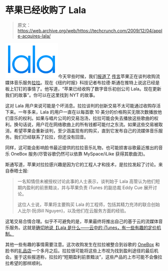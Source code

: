 # 苹果已经收购了 Lala 

> 原文：<https://web.archive.org/web/https://techcrunch.com/2009/12/04/apple-acquires-lala/>

![](img/71d36ee72c6710b132990200bb4f79fc.png)今天早些时候，我们[报道了](https://web.archive.org/web/20221006110948/http://www.beta.techcrunch.com/2009/12/04/apple-talks-acquire-lala/) [传言](https://web.archive.org/web/20221006110948/http://www.techmeme.com/091204/p45#a091204p45)苹果正在谈判收购流媒体音乐服务[拉拉](https://web.archive.org/web/20221006110948/http://www.lala.com/)。现在《纽约时报》科技记者布拉德·斯通在推特上说这已经是板上钉钉的事情了。他写道，“苹果已经收购了数字音乐初创公司 Lala。现在更新我们的故事”。你可以在这里找到 NYT 的故事。

这对 Lala 用户来说可能是个坏消息。拉拉谈判的创新交易不太可能通过收购存活下来。一年多来，Lala 的用户一直在以每首歌 10 美分的价格购买无限次数播放他们音乐的权利。如果与唱片公司的交易泡汤，拉拉可能会失去播放这些歌曲的权利。换句话说，用户花在网络歌曲上的所有钱都可能付之东流。如果这些交易被取消，希望苹果会重新谈判，至少涵盖现有的购买，直到它发布自己的流媒体音乐服务。我们已经联系了拉拉，但还没有回音。

同样，这可能会影响脸书最近提供的拉拉音乐礼物，也可能损害谷歌最近推出的音乐 OneBox 服务(尽管谷歌仍然可以依靠 MySpace/iLike 获得其歌曲流)。

斯通写道，苹果对拉拉感兴趣是因为它的工程人才和技术，是拉拉发起了讨论。来自泰晤士报:

> 一名知情但未被授权讨论此事的人士表示，谈判始于 Lala 高管认为他们短期内盈利的前景黯淡，并与苹果负责 iTunes 的副总裁 Eddy Cue 展开讨论。
> 
> 这位人士说，苹果将主要购买 Lala 的工程师，包括其精力充沛的联合创始人比尔·阮(Bill Nguyen)，以及他们在云服务方面的经验。

这笔交易合情合理。似乎不可避免的是，苹果最终将推出自己的基于云的流媒体音乐服务。这就是[确切地说【Lala 是什么——云中的 iTunes，有一些有趣的定价机制。](https://web.archive.org/web/20221006110948/http://www.beta.techcrunch.com/2008/10/20/lala-may-have-just-built-the-next-revolution-in-digital-music/)

其他一些有趣的事情需要注意。这次收购发生在拉拉被整合到谷歌的 [OneBox](https://web.archive.org/web/20221006110948/http://www.beta.techcrunch.com/2009/10/28/live-from-hollywood-googles-music-onebox-debuts-powered-by-myspace-and-lala/) 和脸书的[礼品店](https://web.archive.org/web/20221006110948/http://www.beta.techcrunch.com/2009/10/21/facebooks-gift-shop-to-sing-a-new-tune/)一个多月之后。拉拉很可能将这些上市视为找到盈利途径的最后机会。鉴于这些报道称，拉拉的“短期盈利前景黯淡”，这些产品的上市可能不会像拉拉希望的那样顺利。